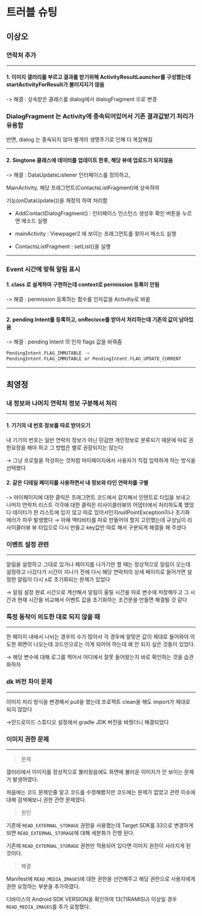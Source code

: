 
# 트러블 슈팅
## 이상오

### 연락처 추가
------------
#### 1. 이미지 갤러리를 부르고 결과를 받기위해 ActivityResultLauncher를 구성했는데  startActivityForResult가 불러지지가 않음

->  해결 : 상속받은 클래스를 dialog에서 dialogFragment 으로 변경
### DialogFragment 는 Activity에 종속되어있어서 기존 결과값받기 처리가 유용함

반면, dialog 는 종속되지 않아 별개의 생명주기로 인해 더 복잡해짐

------------------
#### 2. Singtone 클래스에 데이터를 업데이트 한후, 해당 뷰에 업로드가 되지않음
->  해결 : DataUpdateListener 인터페이스를 정의하고, 

MainActivity, 해당 프래그먼트(ContactsListFragment)에 상속하여 

기능(onDataUpdate())을 재정의 하여 처리함

- AddContactDialogFragment() : 인터페이스 인스턴스 생성후 확인 버튼을 누르면 메소드 실행

- mainActivity : Viewpager2 에 보이는 프래그먼트를 찾아서 메소드 실행

- ContactsListFragment : setList()을 실행
--------------

### Event 시간에 맞춰 알림 표시

#### 1. class 로 설계하여 구현하는데 context로 permission 등록이 안됨

->  해결 : permission 등록하는 함수를 인자값을 Activitiy로 바꿈

---------------
#### 2. pending Intent를 등록하고, onRecivce를 받아서 처리하는데 기존의 값이 남아있음
-> 해결 : pending Intent 의 인자 flags 값을 바꿔줌
```kotlin
PendingIntent.FLAG_IMMUTABLE ->
PendingIntent.FLAG_IMMUTABLE or PendingIntent.FLAG_UPDATE_CURRENT
```
----------------


## 최영정

### 내 정보와 나머지 연락처 정보 구분해서 처리
------------
#### 1. 기기의 내 번호 정보를 따로 받아오기
내 기기의 번호는 일반 연락처 정보가 아닌 민감한 개인정보로 분류되기 때문에 따로 권한요청을 해야 하고 그 방법은 별로 권장되지는 않는다

→ 그냥 프로필을 작성하는 것처럼 마이페이지에서 사용자가 직접 입력하게 하는 방식을 선택했다

#### 2. 같은 디테일 페이지를 사용하면서 내 정보와 타인 연락처를 구별

-> 마이페이지에 대한 클릭은 프래그먼트 코드에서 감지해서 인텐트로 타입을 보내고 나머지 연락처 리스트 각각에 대한 클릭은 리사이클러뷰의 어댑터에서 처리하도록 했었다
데이터가 한 리스트에 있지 않고 따로 있어서인지nullPointException이나 초기화 에러가 자꾸 발생했다
→ 아예 액티비티를 따로 만들어야 할지 고민했는데 규상님이 리사이클러뷰 뷰 타입으로 다시 만들고 key값만 따로 해서 구분되게 해결을 해 주셨다


### 이벤트 설정 관련
------------
알림을 설정하고 그대로 있거나 페이지를 나가기만 할 때는 정상적으로 알림이 오는데 설정하고 나갔다가 시간이 지나기 전에 다시 해당 연락처의 상세 페이지로 들어가면 설정한 알림이 다시 x로 초기화되는 문제가 있었다

→ 알림 설정 완료 시간으로 계산해서 알림이 울릴 시간을 따로 변수에 저장해두고 그 시간과 현재 시간을 비교해서 이벤트 값을 초기화하는 조건문을 만들면 해결될 것 같다


### 특정 동작이 의도한 대로 되지 않을 때
------------
한 페이지 내에서 나뉘는 경우의 수가 많아서 각 경우에 알맞은 값이 제대로 들어와야 의도한 화면이 나오는데 코드만으로는 이게 되어야 하는데 왜 안 되지 싶은 것들이 있었다.

→ 해당 변수에 대해 로그를 찍어서 어디에서 잘못 들어왔는지 바로 확인하는 것을 습관화하자


### dk 버전 차이 문제
------------
이미지 처리 방식을 변경해서 pull을 했는데 프로젝트 clean을 해도 import가 제대로 되지 않았다

→안드로이드 스튜디오 설정에서 gradle JDK 버전을 바꿨더니 해결되었다


### 이미지 권한 문제 
----------

> 문제

갤러리에서 이미지를 정상적으로 불러왔음에도 화면에 불러온 이미지가 안 보이는 문제가 발생하였다. 

처음에는 코드 문제인줄 알고 코드를 수정해봤지만 코드에는 문제가 없었고 관련 이슈에 대해 검색해보니 권한 관련 문제였다. 

> 원인

기존에 `READ_EXTERNAL_STORAGE` 권한을 사용했는데 Target SDK를 33으로 변경하게 되면 `READ_EXTERNAL_STORAGE`에 대해  세분화가 진행 된다.

기존에 `READ_EXTERNAL_STORAGE` 권한만 적용되어 있다면 이미지 권한이 사라지게 된 것이다. 

> 해결

Manifest에 `READ_MEDIA_IMAGES`에 대한 권한을 선언해주고 해당 권한으로 사용자에게 권한 요청하는 부분을 추가하였다. 

디바이스의 Android SDK VERSION을 확인하여 13(TIRAMISU) 이상일 경우 `READ_MEDIA_IMAGES`를 추가 요청했다. 

